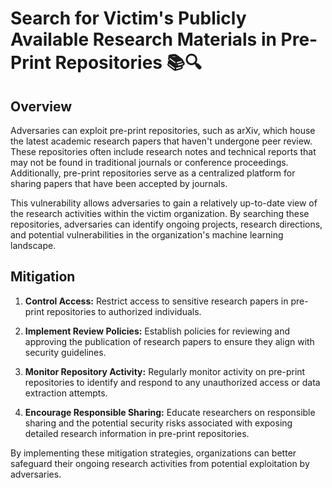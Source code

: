 # Search for Victim's Publicly Available Research Materials in Pre-Print Repositories 📚🔍

## Overview

Adversaries can exploit pre-print repositories, such as arXiv, which house the latest academic research papers that haven't undergone peer review. These repositories often include research notes and technical reports that may not be found in traditional journals or conference proceedings. Additionally, pre-print repositories serve as a centralized platform for sharing papers that have been accepted by journals.

This vulnerability allows adversaries to gain a relatively up-to-date view of the research activities within the victim organization. By searching these repositories, adversaries can identify ongoing projects, research directions, and potential vulnerabilities in the organization's machine learning landscape.

## Mitigation

1. **Control Access:** Restrict access to sensitive research papers in pre-print repositories to authorized individuals.

2. **Implement Review Policies:** Establish policies for reviewing and approving the publication of research papers to ensure they align with security guidelines.

3. **Monitor Repository Activity:** Regularly monitor activity on pre-print repositories to identify and respond to any unauthorized access or data extraction attempts.

4. **Encourage Responsible Sharing:** Educate researchers on responsible sharing and the potential security risks associated with exposing detailed research information in pre-print repositories.

By implementing these mitigation strategies, organizations can better safeguard their ongoing research activities from potential exploitation by adversaries.
